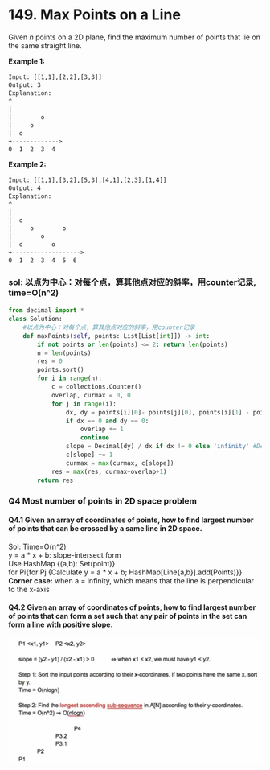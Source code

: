 # 149. Max Points on a Line

Given _n_ points on a 2D plane, find the maximum number of points that lie on the same straight line.

**Example 1:**

```text
Input: [[1,1],[2,2],[3,3]]
Output: 3
Explanation:
^
|
|        o
|     o
|  o  
+------------->
0  1  2  3  4
```

**Example 2:**

```text
Input: [[1,1],[3,2],[5,3],[4,1],[2,3],[1,4]]
Output: 4
Explanation:
^
|
|  o
|     o        o
|        o
|  o        o
+------------------->
0  1  2  3  4  5  6
```

### sol: 以点为中心：对每个点，算其他点对应的斜率，用counter记录, time=O\(n^2\)

```python
from decimal import *
class Solution:
    #以点为中心：对每个点，算其他点对应的斜率，用counter记录
    def maxPoints(self, points: List[List[int]]) -> int:
        if not points or len(points) <= 2: return len(points)
        n = len(points)
        res = 0
        points.sort()
        for i in range(n):
            c = collections.Counter()
            overlap, curmax = 0, 0
            for j in range(i):
                dx, dy = points[i][0]- points[j][0], points[i][1] - points[j][1]
                if dx == 0 and dy == 0:
                    overlap += 1
                    continue
                slope = Decimal(dy) / dx if dx != 0 else 'infinity' #Decimal deal with float point
                c[slope] += 1
                curmax = max(curmax, c[slope])
            res = max(res, curmax+overlap+1)
        return res
```

### Q4 Most number of points in 2D space problem

#### Q4.1 Given an array of coordinates of points, how to find largest number of points that can be crossed by a same line in 2D space.

Sol: Time=O\(n^2\)  
y = a \* x + b: slope-intersect form  
Use HashMap {\(a,b\): Set\(point\)}  
for Pi{for Pj {Calculate y = a \* x + b; HashMap\[Line{a,b}\].add\(Points\)}}  
**Corner case:** when a = infinity, which means that the line is perpendicular to the x-axis

#### Q4.2 Given an array of coordinates of points, how to find largest number of points that can form a set such that any pair of points in the set can form a line with positive slope.

![](../.gitbook/assets/image%20%2811%29.png)

